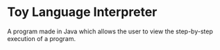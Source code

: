 # Toy Language Interpreter
A program made in Java which allows the user to view the step-by-step execution of a program.
